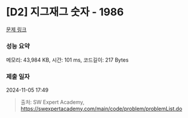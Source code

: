 # [D2] 지그재그 숫자 - 1986 

[문제 링크](https://swexpertacademy.com/main/code/problem/problemDetail.do?contestProbId=AV5PxmBqAe8DFAUq) 

### 성능 요약

메모리: 43,984 KB, 시간: 101 ms, 코드길이: 217 Bytes

### 제출 일자

2024-11-05 17:49



> 출처: SW Expert Academy, https://swexpertacademy.com/main/code/problem/problemList.do